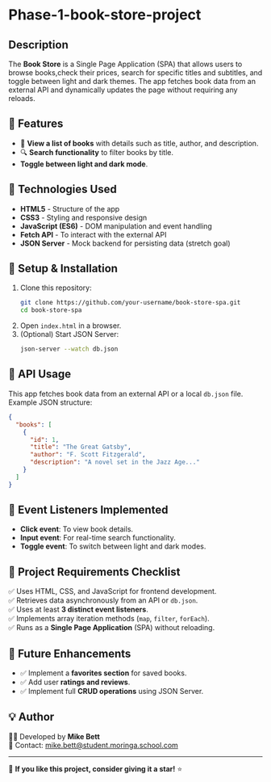 # Phase-1-book-store-project

## Description
The **Book Store** is a Single Page Application (SPA) that allows users to browse books,check their prices, search for specific titles and subtitles, and toggle between light and dark themes. The app fetches book data from an external API and dynamically updates the page without requiring any reloads.

## 🎯 Features
- 📖 **View a list of books** with details such as title, author, and description.
- 🔍 **Search functionality** to filter books by title.
-  **Toggle between light and dark mode**.


## 🚀 Technologies Used
- **HTML5** - Structure of the app
- **CSS3** - Styling and responsive design
- **JavaScript (ES6)** - DOM manipulation and event handling
- **Fetch API** - To interact with the external API
- **JSON Server** - Mock backend for persisting data (stretch goal)

## 🔧 Setup & Installation
1. Clone this repository:
   ```sh
   git clone https://github.com/your-username/book-store-spa.git
   cd book-store-spa
   ```
2. Open `index.html` in a browser.
3. (Optional) Start JSON Server:
   ```sh
   json-server --watch db.json
   ```

## 🔄 API Usage
This app fetches book data from an external API or a local `db.json` file. Example JSON structure:
```json
{
  "books": [
    {
      "id": 1,
      "title": "The Great Gatsby",
      "author": "F. Scott Fitzgerald",
      "description": "A novel set in the Jazz Age..."
    }
  ]
}
```

## 📌 Event Listeners Implemented
- **Click event**: To view book details.
- **Input event**: For real-time search functionality.
- **Toggle event**: To switch between light and dark modes.

## 📜 Project Requirements Checklist
✅ Uses HTML, CSS, and JavaScript for frontend development.  
✅ Retrieves data asynchronously from an API or `db.json`.  
✅ Uses at least **3 distinct event listeners**.  
✅ Implements array iteration methods (`map`, `filter`, `forEach`).  
✅ Runs as a **Single Page Application** (SPA) without reloading.  

## 📌 Future Enhancements
- ✅ Implement a **favorites section** for saved books.
- ✅ Add user **ratings and reviews**.
- ✅ Implement full **CRUD operations** using JSON Server.

## 💡 Author
👨‍💻 Developed by **Mike Bett**  
📧 Contact: [mike.bett@student.moringa.school.com](mailto:mike.bett@student.moringa.school.com)  

---
🌟 **If you like this project, consider giving it a star!** ⭐

